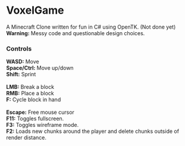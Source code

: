 # VoxelGame
A Minecraft Clone written for fun in C# using OpenTK. (Not done yet)\
**Warning:** Messy code and questionable design choices.

### Controls
**WASD:** Move\
**Space/Ctrl:** Move up/down\
**Shift:** Sprint\
\
**LMB:** Break a block\
**RMB:** Place a block\
**F:** Cycle block in hand\
\
**Escape:** Free mouse cursor\
**F11:** Toggles fullscreen.\
**F3:** Toggles wireframe mode.\
**F2:** Loads new chunks around the player and delete chunks outside of render distance.